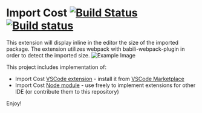 # Import Cost [![Build Status](https://travis-ci.org/wix/vscode-import-cost.svg?branch=master)](https://travis-ci.org/wix/vscode-import-cost) [![Build status](https://ci.appveyor.com/api/projects/status/ssvx49rspwwicig1?svg=true)](https://ci.appveyor.com/project/shahata/vscode-import-cost)

This extension will display inline in the editor the size of the imported package.
The extension utilizes webpack with babili-webpack-plugin in order to detect the imported size.
![Example Image](https://file-wkbcnlcvbn.now.sh/import-cost.gif)

This project includes implementation of:
 * Import Cost [VSCode extension](packages/vscode-import-cost) - install it from [VSCode Marketplace](https://marketplace.visualstudio.com/items?itemName=wix.vscode-import-cost)
 * Import Cost [Node module](packages/import-cost) - use freely to implement extensions for other IDE (or contribute them to this repository)

Enjoy!
